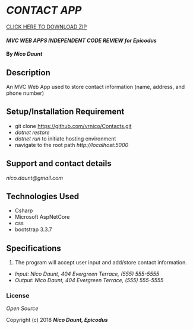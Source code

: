 # _CONTACT APP_

[CLICK HERE TO DOWNLOAD ZIP](https://github.com/vrnico/Contacts/archive/master.zip)

#### _MVC WEB APPS INDEPENDENT CODE REVIEW for Epicodus_

#### By _**Nico Daunt**_

## Description

An MVC Web App used to store contact information (name, address, and phone number)


## Setup/Installation Requirement

* git clone https://github.com/vrnico/Contacts.git
* _dotnet restore_
* _dotnet run_ to initiate hosting environment
* navigate to the root path _http://localhost:5000_


## Support and contact details

_nico.daunt@gmail.com_

## Technologies Used

* Csharp
* Microsoft AspNetCore
* css
* bootstrap 3.3.7

## Specifications

1. The program will accept user input and add/store contact information.
  * _Input: Nico Daunt, 404 Evergreen Terrace, (555) 555-5555_
  * _Output: Nico Daunt, 404 Evergreen Terrace, (555) 555-5555_

### License

*Open Source*

Copyright (c) 2018 **_Nico Daunt, Epicodus_**
